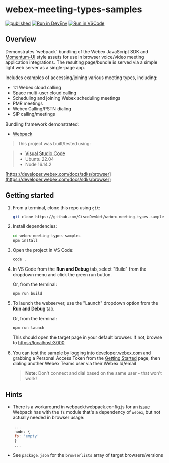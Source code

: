 # webex-meeting-types-samples

[![published](https://static.production.devnetcloud.com/codeexchange/assets/images/devnet-published.svg)](https://testing-developer.cisco.com/codeexchange/github/repo/lingjshi/DNAC-Webex-Teams-Bot-App)  [![Run in DevEnv](https://img.shields.io/static/v1.svg?label=DevNet&message=Run%20In%20DevEnv&color=42b983)](https://testing-developer.cisco.com/site/devenv-example/?id=devenv-base-bootstrap&community=true&GITHUB_SOURCE_REPO=https://github.com/lingjshi/webex-meeting-types-samples)  [![Run in VSCode](https://img.shields.io/static/v1.svg?label=DevNet&message=Run%20In%20VSCode&color=C623D8)](https://testing-developer.cisco.com/site/devenv-example/?id=devenv-vscode-base&community=true&type=vscode&GITHUB_SOURCE_REPO=https://github.com/lingjshi/webex-meeting-types-samples)

## Overview

Demonstrates 'webpack' bundling of the Webex JavaScript SDK and [Momentum-UI](https://github.com/momentum-design/momentum-ui/) style assets for use in browser voice/video meeting application integrations.  The resulting page/bundle is served via a simple light web server as a single-page app.

Includes examples of accessing/joining various meeting types, including:

* 1:1 Webex cloud calling
* Space multi-user cloud calling
* Scheduling and joining Webex scheduling meetings
* PMR meetings
* Webex Calling/PSTN dialing
* SIP calling/meetings

Bundling framework demonstrated:

* [Webpack](https://webpack.js.org/)

>This project was built/tested using:

>* [Visual Studio Code](https://code.visualstudio.com/)
>* Ubuntu 22.04
>* Node 16.14.2

[https://developer.webex.com/docs/sdks/browser](https://developer.webex.com/docs/sdks/browser)

## Getting started

1. From a terminal, clone this repo using `git`:

    ```bash
    git clone https://github.com/CiscoDevNet/webex-meeting-types-samples.git
    ```

1. Install dependencies:

    ```bash
    cd webex-meeting-types-samples
    npm install
    ```

1. Open the project in VS Code:

    ```bash
    code .
    ```

1. In VS Code from the **Run and Debug** tab, select "Build" from the dropdown menu and click the green run button.

   Or, from the terminal:

   ```bash
   npm run build
   ```

1. To launch the webserver, use the "Launch" dropdown option from the **Run and Debug** tab.

   Or, from the terminal:

   ```bash
   npm run launch
   ```

   This should open the target page in your default browser.  If not, browse to [https://localhost:3000](https://localhost:3000)

1. You can test the sample by logging into [developer.webex.com](https://developer.webex.com) and grabbing a Personal Access Token from the [Getting Started](https://developer.webex.com/docs/api/getting-started) page, then dialing another Webex Teams user via their Webex Id/email

   >**Note:** Don't connect and dial based on the same user - that won't work!

## Hints

* There is a workaround in webpack/webpack.config.js for an [issue](https://github.com/webpack-contrib/css-loader/issues/447) Webpack has with the `fs` module that's a dependency of `webex`, but not actually needed in browser usage:

```javascript
    ...
    node: {
    fs: 'empty'
    }
    ...
```

* See `package.json` for the `browserlists` array of target browsers/versions

